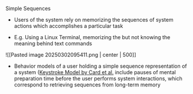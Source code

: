 Simple Sequences

- Users of the system rely on memorizing the sequences of system actions which accomplishes a particular task

- E.g. Using a Linux Terminal, memorizing the but not knowing the meaning behind text commands

![[Pasted image 20250302095411.png | center | 500]]

- Behavior models of a user holding a simple sequence representation of a system ([Keystroke Model by Card et al.](https://kharms.infosci.cornell.edu/downloads/cse-556a/goms-mirror.html) include pauses of mental preparation time before the user performs system interactions, which correspond to retrieving sequences from long-term memory